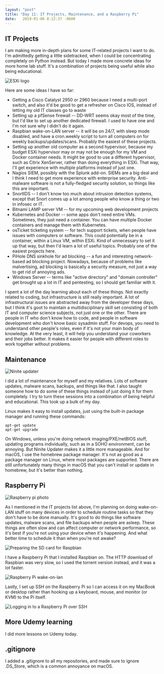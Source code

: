 ```yaml
---
layout: "post"
title: "Day 11: IT Projects, Maintenance, and a Raspberry Pi"
date:   2019-01-06 8:12:37 -0600
---
```


## IT Projects

I am making more in-depth plans for some IT-related projects I want to do. I'm admittedly getting a little sidetracked, when I could be concentrating completely on Python instead. But today I made more concrete ideas for more home lab stuff. It's a combination of projects being useful while also being educational. 

![ESXi logo](/assets/esxi.png)

Here are some ideas I have so far:
- Getting a Cisco Catalyst 2950 or 2960 because I need a multi-port switch, and also it'd be good to get a refresher on Cisco IOS, instead of letting my old IT classes go to waste
- Setting up a pfSense firewall -- DD-WRT seems okay most of the time, but I'd like to set up another dedicated firewall. I used to have one and I'm not sure why I didn't do it again.
- Raspbian wake-on-LAN server -- it will be on 24/7, with sleep mode disabled, and have a cron.weekly script to turn all computers on for weekly backups/updates/scans. Probably the easiest of these projects.
- Setting up another old computer as a second hypervisor, because my budget ESXi hypervisor may or may not be enough for my VM and Docker container needs. It might be good to use a different hypervisor, such as Citrix XenServer, rather than doing everything in ESXi. That way, I'll get experience with multiple platforms instead of just one.
- Nagios SIEM, possibly with the Splunk add-on. SIEMs are a big deal and I think I need to get more experience with enterprise security. Anti-malware software is not a fully-fledged security solution, so things like this are important.
- SnortIDS -- I don't know too much about intrusion detection systems, except that Snort comes up a lot among people who know a thing or two in infosec or IT.
- Bitnami LAMP server VM -- for my upcoming web development projects
- Kubernetes and Docker -- some apps don't need entire VMs. Sometimes, they just need a container. You can have multiple Docker containers and manage them with Kubernetes. 
- osTicket ticketing system -- for tech support tickets, when people have issues with computers or software. This could potentially be in a container, within a Linux VM, within ESXi. Kind of unnecessary to set it up that way, but then I'd learn a lot of useful topics. Probably one of the easiest projects here.
- PiHole DNS sinkhole for ad blocking -- a fun and interesting network-based ad blocking project. Nowadays, because of problems like malvertising, ad blocking is basically a security measure, not just a way to get rid of annoying ads.
- Windows Server -- terms like "active directory" and "domain controller" get brought up a lot in IT and pentesting, so I should get familiar with it.


I spent a lot of the day learning about each of these things. Not exactly related to coding, but infrastructure is still really important. A lot of infrastructural issues are abstracted away from the developer these days, but I think it's goot to maintain a multidisciplinary skill set consisting of both IT and computer science subjects, not just one or the other. There are people in IT who don't know how to code, and people in software development who don't know basic sysadmin stuff. For devops, you need to understand other people's roles, even if it's not your main body of knowledge. At the very least, it will help you understand your coworkers and their jobs better. It makes it easier for people with different roles to work together without problems.

## Maintenance

![Ninite updater](/assets/ninite.png)

I did a lot of maintenance for myself and my relatives. Lots of software updates, malware scans, backups, and things like that. I also taught someone how to do some of these things instead of just doing it for them completely. I try to turn these sessions into a combination of being helpful and educational. This took up a bulk of my day.

Linux makes it easy to install updates, just using the built-in package manager and running these commands:
```
apt-get update
apt-get upgrade
```
On Windows, unless you're doing network imaging/PXE/netBIOS stuff, updating programs individually, such as in a SOHO environment, can be annoying. But Ninite Updater makes it a little more manageable. And for macOS, I use the homebrew package manager. It's not as good as a package manager on Linux, where most packages are supported. There are still unfortunately many things in macOS that you can't install or update in homebrew, but it's better than nothing.

## Raspberry Pi

![Raspberry pi photo](/assets/raspberry_pi.jpg)

As I mentioned in the IT projects list above, I'm planning on doing wake-on-LAN stuff on many devices in order to schedule routine tasks so that they don't have to be done manually. It's good to do things like software updates, malware scans, and file backups when people are asleep. These things are often slow and can affect computer or network performance, so it's best if you're not using your device when it's happening. And what better time to schedule it than when you're not awake?

![Preparing the SD card for Raspbian](/assets/sd_card_rpi.png)

I have a Raspberry Pi that I installed Raspbian on. The HTTP download of Raspbian was very slow, so I used the torrent version instead, and it was a lot faster. 

![Raspberry Pi wake-on-lan](/assets/wake_on_lan_pi.png)

Lastly, I set up SSH on the Raspberry Pi so I can access it on my MacBook or desktop rather than hooking up a keyboard, mouse, and monitor (or KVM) to the Pi itself.

![Logging in to a Raspberry Pi over SSH](/assets/pi_ssh.png)

## More Udemy learning

I did more lessons on Udemy today.

## .gitignore

I added a .gitignore to all my repositories, and made sure to ignore .DS_Store, which is a common annoyance on macOS.